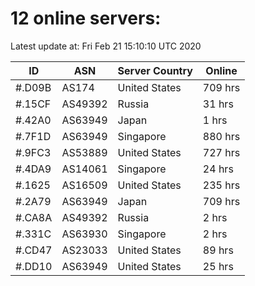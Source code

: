 # 12 online servers:

Latest update at: Fri Feb 21 15:10:10 UTC 2020

| ID | ASN | Server Country | Online |
| -- | --- | -------------- | ------ |
| #.D09B | AS174 | United States | 709 hrs |
| #.15CF | AS49392 | Russia | 31 hrs |
| #.42A0 | AS63949 | Japan | 1 hrs |
| #.7F1D | AS63949 | Singapore | 880 hrs |
| #.9FC3 | AS53889 | United States | 727 hrs |
| #.4DA9 | AS14061 | Singapore | 24 hrs |
| #.1625 | AS16509 | United States | 235 hrs |
| #.2A79 | AS63949 | Japan | 709 hrs |
| #.CA8A | AS49392 | Russia | 2 hrs |
| #.331C | AS63930 | Singapore | 2 hrs |
| #.CD47 | AS23033 | United States | 89 hrs |
| #.DD10 | AS63949 | United States | 25 hrs |

